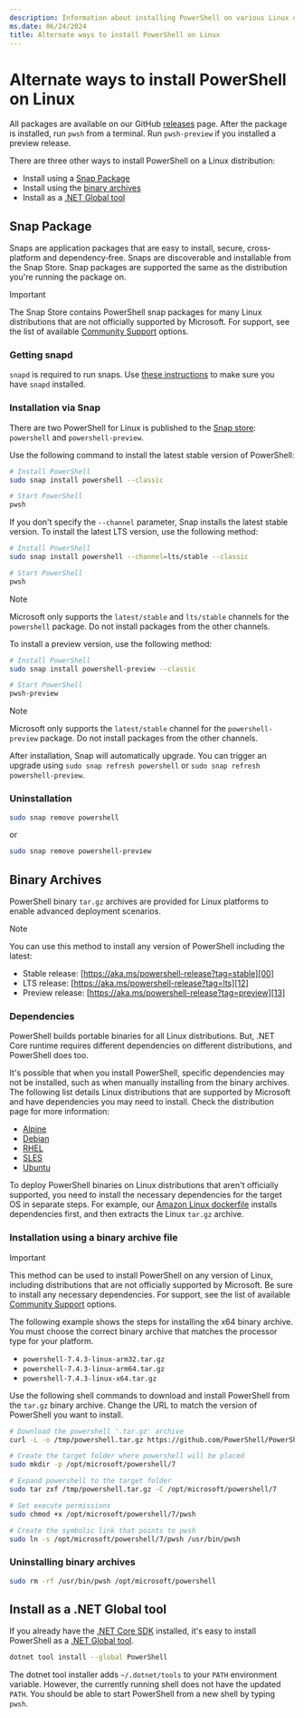 ```yaml
---
description: Information about installing PowerShell on various Linux distributions
ms.date: 06/24/2024
title: Alternate ways to install PowerShell on Linux
---
```

# Alternate ways to install PowerShell on Linux

All packages are available on our GitHub [releases][14] page. After the package is installed, run
`pwsh` from a terminal. Run `pwsh-preview` if you installed a preview release.

There are three other ways to install PowerShell on a Linux distribution:

- Install using a [Snap Package][11]
- Install using the [binary archives][09]
- Install as a [.NET Global tool][10]

## Snap Package

Snaps are application packages that are easy to install, secure, cross‐platform and dependency‐free.
Snaps are discoverable and installable from the Snap Store. Snap packages are supported the same as
the distribution you're running the package on.

> [!IMPORTANT]
> The Snap Store contains PowerShell snap packages for many Linux distributions that are not
> officially supported by Microsoft. For support, see the list of available [Community Support][08]
> options.

### Getting snapd

`snapd` is required to run snaps. Use [these instructions][15] to make sure you have `snapd`
installed.

### Installation via Snap

There are two PowerShell for Linux is published to the [Snap store][17]: `powershell` and
`powershell-preview`.

Use the following command to install the latest stable version of PowerShell:

```sh
# Install PowerShell
sudo snap install powershell --classic

# Start PowerShell
pwsh
```

If you don't specify the `--channel` parameter, Snap installs the latest stable version. To install
the latest LTS version, use the following method:

```sh
# Install PowerShell
sudo snap install powershell --channel=lts/stable --classic

# Start PowerShell
pwsh
```

> [!NOTE]
> Microsoft only supports the `latest/stable` and `lts/stable` channels for the `powershell`
> package. Do not install packages from the other channels.

To install a preview version, use the following method:

```sh
# Install PowerShell
sudo snap install powershell-preview --classic

# Start PowerShell
pwsh-preview
```

> [!NOTE]
> Microsoft only supports the `latest/stable` channel for the `powershell-preview` package. Do not
> install packages from the other channels.

After installation, Snap will automatically upgrade. You can trigger an upgrade using
`sudo snap refresh powershell` or `sudo snap refresh powershell-preview`.

### Uninstallation

```sh
sudo snap remove powershell
```

or

```sh
sudo snap remove powershell-preview
```

## Binary Archives

PowerShell binary `tar.gz` archives are provided for Linux platforms to enable advanced deployment
scenarios.

> [!NOTE]
> You can use this method to install any version of PowerShell including the latest:
>
> - Stable release: [https://aka.ms/powershell-release?tag=stable][00]
> - LTS release: [https://aka.ms/powershell-release?tag=lts][12]
> - Preview release: [https://aka.ms/powershell-release?tag=preview][13]

### Dependencies

PowerShell builds portable binaries for all Linux distributions. But, .NET Core runtime requires
different dependencies on different distributions, and PowerShell does too.

It's possible that when you install PowerShell, specific dependencies may not be installed, such as
when manually installing from the binary archives. The following list details Linux distributions
that are supported by Microsoft and have dependencies you may need to install. Check the
distribution page for more information:

- [Alpine][01]
- [Debian][02]
- [RHEL][03]
- [SLES][04]
- [Ubuntu][05]

To deploy PowerShell binaries on Linux distributions that aren't officially supported, you need to
install the necessary dependencies for the target OS in separate steps. For example, our
[Amazon Linux dockerfile][16] installs dependencies first, and then extracts the Linux `tar.gz`
archive.

### Installation using a binary archive file

> [!IMPORTANT]
> This method can be used to install PowerShell on any version of Linux, including distributions
> that are not officially supported by Microsoft. Be sure to install any necessary dependencies. For
> support, see the list of available [Community Support][08] options.

The following example shows the steps for installing the x64 binary archive. You must choose the
correct binary archive that matches the processor type for your platform.

- `powershell-7.4.3-linux-arm32.tar.gz`
- `powershell-7.4.3-linux-arm64.tar.gz`
- `powershell-7.4.3-linux-x64.tar.gz`

Use the following shell commands to download and install PowerShell from the `tar.gz` binary
archive. Change the URL to match the version of PowerShell you want to install.

```sh
# Download the powershell '.tar.gz' archive
curl -L -o /tmp/powershell.tar.gz https://github.com/PowerShell/PowerShell/releases/download/v7.4.3/powershell-7.4.3-linux-x64.tar.gz

# Create the target folder where powershell will be placed
sudo mkdir -p /opt/microsoft/powershell/7

# Expand powershell to the target folder
sudo tar zxf /tmp/powershell.tar.gz -C /opt/microsoft/powershell/7

# Set execute permissions
sudo chmod +x /opt/microsoft/powershell/7/pwsh

# Create the symbolic link that points to pwsh
sudo ln -s /opt/microsoft/powershell/7/pwsh /usr/bin/pwsh
```

### Uninstalling binary archives

```sh
sudo rm -rf /usr/bin/pwsh /opt/microsoft/powershell
```

## Install as a .NET Global tool

If you already have the [.NET Core SDK][06] installed, it's easy to install PowerShell
as a [.NET Global tool][07].

```sh
dotnet tool install --global PowerShell
```

The dotnet tool installer adds `~/.dotnet/tools` to your `PATH` environment variable. However, the
currently running shell does not have the updated `PATH`. You should be able to start PowerShell
from a new shell by typing `pwsh`.

<!-- link references -->
[00]: https://aka.ms/powershell-release?tag=stable
[01]: /dotnet/core/install/linux-alpine#dependencies
[02]: /dotnet/core/install/linux-debian#dependencies
[03]: /dotnet/core/install/linux-rhel#dependencies
[04]: /dotnet/core/install/linux-sles#dependencies
[05]: /dotnet/core/install/linux-ubuntu#dependencies
[06]: /dotnet/core/sdk
[07]: /dotnet/core/tools/global-tools
[08]: /powershell/scripting/community/community-support
[09]: #binary-archives
[10]: #install-as-a-net-global-tool
[11]: #snap-package
[12]: https://aka.ms/powershell-release?tag=lts
[13]: https://aka.ms/powershell-release?tag=preview
[14]: https://aka.ms/PowerShell-Release?tag=stable
[15]: https://docs.snapcraft.io/core/install
[16]: https://github.com/PowerShell/PowerShell-Docker/blob/master/release/unstable/amazonlinux/docker/Dockerfile
[17]: https://snapcraft.io/store
